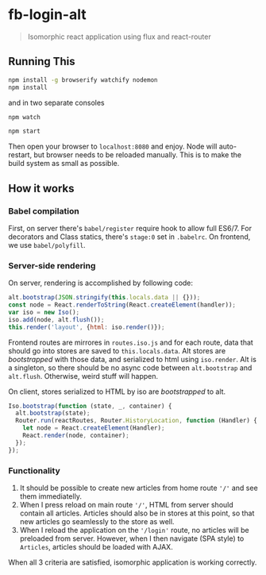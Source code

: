 # fb-login-alt

> Isomorphic react application using flux and react-router

## Running This

```sh
npm install -g browserify watchify nodemon
npm install
```

and in two separate consoles

```sh
npm watch
```

```sh
npm start
```

Then open your browser to `localhost:8080` and enjoy.
Node will auto-restart, but browser needs to be reloaded manually. This is to make the build system as small as possible. 

## How it works

### Babel compilation
First, on server there's `babel/register` require hook to allow full ES6/7. For decorators and Class statics, there's `stage:0` set in `.babelrc`. On frontend, we use `babel/polyfill`. 

### Server-side rendering
On server, rendering is accomplished by following code:
```js
alt.bootstrap(JSON.stringify(this.locals.data || {}));
const node = React.renderToString(React.createElement(handler));
var iso = new Iso();
iso.add(node, alt.flush());
this.render('layout', {html: iso.render()});
```
Frontend routes are mirrores in `routes.iso.js` and for each route, data that should go into stores are saved to `this.locals.data`. Alt stores are *bootstrapped* with those data, and serialized to html using `iso.render`. Alt is a singleton, so there should be no async code between `alt.bootstrap` and `alt.flush`. Otherwise, weird stuff will happen.

On client, stores serialized to HTML by iso are *bootstrapped* to alt.
```js
Iso.bootstrap(function (state, _, container) {
  alt.bootstrap(state);
  Router.run(reactRoutes, Router.HistoryLocation, function (Handler) {
    let node = React.createElement(Handler);
    React.render(node, container);
  });
});
```

### Functionality
1. It should be possible to create new articles from home route `'/'` and see them immediatelly.
2. When I press reload on main route `'/'`, HTML from server should contain all articles. Articles should also be in stores at this point, so that new articles go seamlessly to the store as well.
3. When I reload the application on the `'/login'` route, no articles will be preloaded from server. However, when I then navigate (SPA style) to `Articles`, articles should be loaded with AJAX. 

When all 3 criteria are satisfied, isomorphic application is working correctly.
